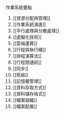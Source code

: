 作業系統要點
1. [[資源分配與管理]]
2. [[作業系統演進]]
3. [[平行處理與分散處理]]
4. [[虛擬化技術]]
5. [[雲端運算]]
6. [[行程與執行緒]]
7. [[排程演算法]]
8. [[行程間通訊]]
9. [[同步]]
10. [[死結]]
11. [[記憶體管理]]
12. [[資料存取方式]]
13. [[資料儲存格式]]
14. [[檔案組織]]
15. [[檔案配置]]